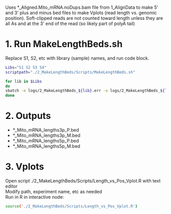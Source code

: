 Uses \*\_Aligned.Mito\_mRNA.noDups.bam file from 1\_AlignData to make 5' and 3' plus and minus bed files to make Vplots (read length vs. genomic position). Soft-clipped reads are not counted toward length unless they are all As and at the 3' end of the read (so likely part of polyA tail)


# 1. Run MakeLengthBeds.sh
Replace S1, S2, etc with library (sample) names, and run code block.

```bash
Libs="S1 S2 S3 S4"
scriptpath="./2_MakeLengthBeds/Scripts/MakeLengthBeds.sh"

for lib in $Libs
do
sbatch -e logs/2_MakeLengthBeds_${lib}.err -o logs/2_MakeLengthBeds_${lib}.log $scriptpath ${lib}
done
```

# 2. Outputs  
  - \*\_Mito\_mRNA\_lengths3p\_P.bed  
  - \*\_Mito\_mRNA\_lengths3p\_M.bed  
  - \*\_Mito\_mRNA\_lengths5p\_P.bed  
  - \*\_Mito\_mRNA\_lengths5p\_M.bed  
   
# 3. Vplots
Open script ./2\_MakeLengthBeds/Scripts/Length\_vs\_Pos\_Vplot.R with text editor  
Modify path, experiment name, etc as needed   
Run in R in interactive node: 
```bash
source('./2_MakeLengthBeds/Scripts/Length_vs_Pos_Vplot.R')
```
